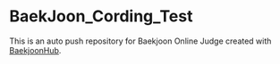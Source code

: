 # BaekJoon_Cording_Test
This is an auto push repository for Baekjoon Online Judge created with [BaekjoonHub](https://github.com/BaekjoonHub/BaekjoonHub).
